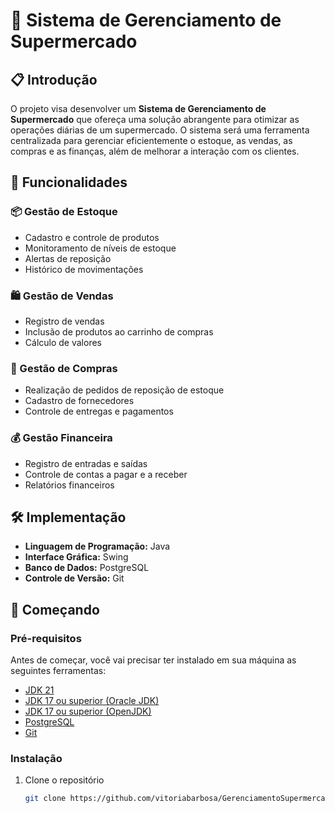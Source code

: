 # 🛒 Sistema de Gerenciamento de Supermercado

<!-- ![Supermarket](https://via.placeholder.com/150) --> 

## 📋 Introdução

O projeto visa desenvolver um **Sistema de Gerenciamento de Supermercado** que ofereça uma solução abrangente para otimizar as operações diárias de um supermercado. O sistema será uma ferramenta centralizada para gerenciar eficientemente o estoque, as vendas, as compras e as finanças, além de melhorar a interação com os clientes.

## 🌟 Funcionalidades

### 📦 Gestão de Estoque
- Cadastro e controle de produtos
- Monitoramento de níveis de estoque
- Alertas de reposição
- Histórico de movimentações

### 🛍️ Gestão de Vendas
- Registro de vendas
- Inclusão de produtos ao carrinho de compras
- Cálculo de valores

### 📑 Gestão de Compras
- Realização de pedidos de reposição de estoque
- Cadastro de fornecedores
- Controle de entregas e pagamentos

### 💰 Gestão Financeira
- Registro de entradas e saídas
- Controle de contas a pagar e a receber
- Relatórios financeiros

## 🛠️ Implementação

- **Linguagem de Programação:** Java
- **Interface Gráfica:** Swing
- **Banco de Dados:** PostgreSQL
- **Controle de Versão:** Git

## 🚀 Começando

### Pré-requisitos

Antes de começar, você vai precisar ter instalado em sua máquina as seguintes ferramentas:
- [JDK 21](https://www.oracle.com/java/technologies/javase/jdk21-archive-downloads.html)
- [JDK 17 ou superior (Oracle JDK)](https://www.oracle.com/java/technologies/javase/jdk17-archive-downloads.html)
- [JDK 17 ou superior (OpenJDK)](https://jdk.java.net/17/)
- [PostgreSQL](https://www.postgresql.org/download/)
- [Git](https://git-scm.com/)

### Instalação

1. Clone o repositório
   ```bash
   git clone https://github.com/vitoriabarbosa/GerenciamentoSupermercado.git
